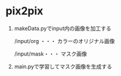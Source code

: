 # pix2pix

<ol>
  <li>makeData.pyでinput内の画像を加工する</li>
  <p>/input/org ・・・ カラーのオリジナル画像</p>
  <p>/input/mask・・・ マスク画像</p>
  <li>main.pyで学習してマスク画像を生成する</li>
</ol>
